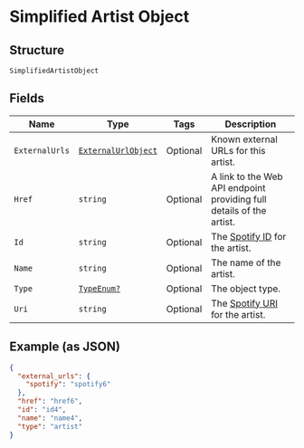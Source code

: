 
# Simplified Artist Object

## Structure

`SimplifiedArtistObject`

## Fields

| Name | Type | Tags | Description |
|  --- | --- | --- | --- |
| `ExternalUrls` | [`ExternalUrlObject`](../../doc/models/external-url-object.md) | Optional | Known external URLs for this artist. |
| `Href` | `string` | Optional | A link to the Web API endpoint providing full details of the artist. |
| `Id` | `string` | Optional | The [Spotify ID](/documentation/web-api/concepts/spotify-uris-ids) for the artist. |
| `Name` | `string` | Optional | The name of the artist. |
| `Type` | [`TypeEnum?`](../../doc/models/type-enum.md) | Optional | The object type. |
| `Uri` | `string` | Optional | The [Spotify URI](/documentation/web-api/concepts/spotify-uris-ids) for the artist. |

## Example (as JSON)

```json
{
  "external_urls": {
    "spotify": "spotify6"
  },
  "href": "href6",
  "id": "id4",
  "name": "name4",
  "type": "artist"
}
```

